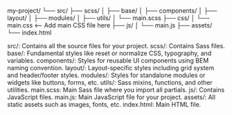 my-project/
└── src/
    ├── scss/
    │   ├── base/
    │   ├── components/
    │   ├── layout/
    │   ├── modules/
    │   ├── utils/
    │   └── main.scss
    ├── css/
    │   └── main.css   <-- Add main CSS file here
    ├── js/
    │   └── main.js
    ├── assets/
    └── index.html


src/: Contains all the source files for your project.
scss/: Contains Sass files.
base/: Fundamental styles like reset or normalize CSS, typography, and variables.
components/: Styles for reusable UI components using BEM naming convention.
layout/: Layout-specific styles including grid system and header/footer styles.
modules/: Styles for standalone modules or widgets like buttons, forms, etc.
utils/: Sass mixins, functions, and other utilities.
main.scss: Main Sass file where you import all partials.
js/: Contains JavaScript files.
main.js: Main JavaScript file for your project.
assets/: All static assets such as images, fonts, etc.
index.html: Main HTML file.